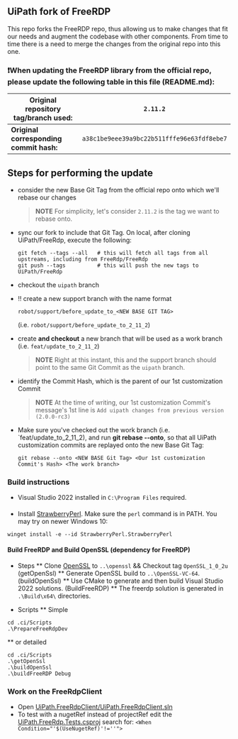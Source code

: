 ﻿## UiPath fork of FreeRDP

This repo forks the FreeRDP repo, thus allowing us to make changes that fit our needs and augment the codebase with other components.
From time to time there is a need to merge the changes from the original repo into this one.

### ❗When updating the FreeRDP library from the official repo, please update the following table in this file (README.md):

|**Original repository tag/branch used:**| `2.11.2` |
| --- | --- |
|**Original corresponding commit hash:**| `a38c1be9eee39a9bc22b511fffe96e63fdf8ebe7` |

## Steps for performing the update

- consider the new Base Git Tag from the official repo onto which we'll rebase our changes
  
  > **NOTE** For simplicity, let's consider `2.11.2` is the tag we want to rebase onto.
  
- sync our fork to include that Git Tag. On local, after cloning UiPath/FreeRdp, execute the following:

  ```pwsh
  git fetch --tags --all   # this will fetch all tags from all upstreams, including from FreeRdp/FreeRdp
  git push --tags          # this will push the new tags to UiPath/FreeRdp
  ```
- checkout the `uipath` branch
- ‼️ create a new support branch with the name format

  ```
  robot/support/before_update_to_<NEW BASE GIT TAG>
  ```  
  (i.e. `robot/support/before_update_to_2_11_2`)
  
- create **and checkout** a new branch that will be used as a work branch (i.e. `feat/update_to_2_11_2`)

  > **NOTE** Right at this instant, this and the support branch should point to the same Git Commit as the `uipath` branch.
  
- identify the Commit Hash, which is the parent of our 1st customization Commit

  > **NOTE** At the time of writing, our 1st customization Commit's message's 1st line is `Add uipath changes from previous version (2.0.0-rc3)`

- Make sure you've checked out the work branch (i.e. `feat/update_to_2_11_2), and run **git rebase --onto**, so that all UiPath customization commits are replayed onto the new Base Git Tag:

  ```pwsh
  git rebase --onto <NEW BASE Git Tag> <Our 1st customization Commit's Hash> <The work branch>
  ```


### Build instructions
* Visual Studio 2022 installed in `C:\Program Files` required.  

#### 
* Install [StrawberryPerl](http://strawberryperl.com).  Make sure the `perl` command is in PATH.
  You may try on newer Windows 10:
```
winget install -e --id StrawberryPerl.StrawberryPerl
```

#### Build FreeRDP and Build OpenSSL (dependency for FreeRDP)

* Steps
** Clone [OpenSSL](https://github.com/openssl/openssl) to `..\openssl` && Checkout tag `OpenSSL_1_0_2u` (getOpenSsl)
** Generate OpenSSL build to `..\OpenSSL-VC-64`.  (buildOpenSsl)
** Use CMake to generate and then build Visual Studio 2022 solutions.  (BuildFreeRDP)
** The freerdp solution is generated in `.\Build\x64\` directories.

* Scripts
** Simple
```
cd .ci/Scripts
.\PrepareFreeRdpDev
```
** or detailed
```
cd .ci/Scripts
.\getOpenSsl
.\buildOpenSsl
.\buildFreeRDP Debug
```

### Work on the FreeRdpClient
* Open [UiPath.FreeRdpClient/UiPath.FreeRdpClient.sln](file://UiPath.FreeRdpClient/UiPath.FreeRdpClient.sln)
* To test with a nugetRef instead of projectRef edit the [UiPath.FreeRdp.Tests.csproj](file://UiPath.FreeRdpClient/UiPath.FreeRdpClient.Tests/UiPath.FreeRdp.Tests.csproj)
search for: `<When Condition="'$(UseNugetRef)'!=''">`
